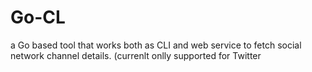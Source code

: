 # Go-CL
a Go based tool that works both as CLI and web service to fetch social network channel details. (currenlt onlly supported for Twitter
